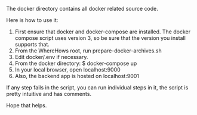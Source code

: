 The docker directory contains all docker related source code.

Here is how to use it:
1. First ensure that docker and docker-compose are installed.  The docker compose script uses version 3, so be sure that
the version you install supports that.
2. From the WhereHows root, run prepare-docker-archives.sh
3. Edit docker/.env if necessary.
4. From the docker directory: $ docker-compose up
5. In your local browser, open localhost:9000
6. Also, the backend app is hosted on localhost:9001

If any step fails in the script, you can run individual steps in it, the script is pretty intuitive and has comments.

Hope that helps.
